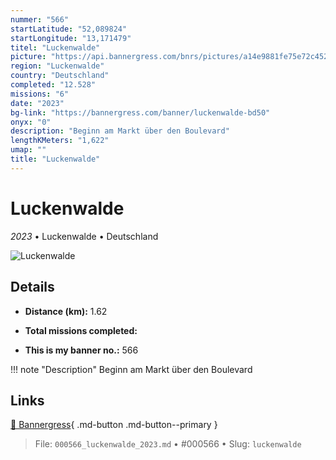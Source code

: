 ```yaml
---
nummer: "566"
startLatitude: "52,089824"
startLongitude: "13,171479"
titel: "Luckenwalde"
picture: "https://api.bannergress.com/bnrs/pictures/a14e9881fe75e72c4525b1cd6bed63a8"
region: "Luckenwalde"
country: "Deutschland"
completed: "12.528"
missions: "6"
date: "2023"
bg-link: "https://bannergress.com/banner/luckenwalde-bd50"
onyx: "0"
description: "Beginn am Markt über den Boulevard"
lengthKMeters: "1,622"
umap: ""
title: "Luckenwalde"
---
```

# Luckenwalde

*2023* • Luckenwalde • Deutschland

![Luckenwalde](https://api.bannergress.com/bnrs/pictures/a14e9881fe75e72c4525b1cd6bed63a8)

## Details
- **Distance (km):** 1.62

- **Total missions completed:** 
- **This is my banner no.:** 566


!!! note "Description"
    Beginn am Markt über den Boulevard



## Links
[🔗 Bannergress](https://bannergress.com/banner/luckenwalde-bd50){ .md-button .md-button--primary }



> File: `000566_luckenwalde_2023.md` • #000566 • Slug: `luckenwalde`
